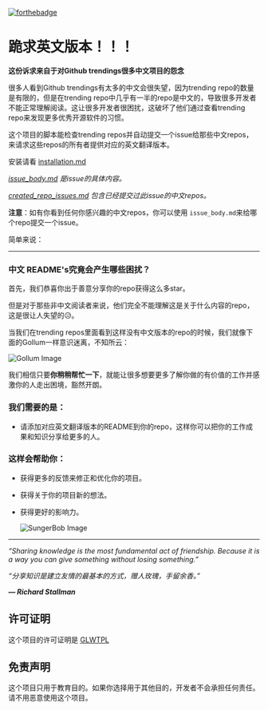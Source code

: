 [![forthebadge](https://forthebadge.com/images/badges/built-with-love.svg)](https://forthebadge.com)
# 跪求英文版本！！！

**这份诉求来自于对Github trendings很多中文项目的怨念**

很多人看到Github trendings有太多的中文会很失望，因为trending repo的数量是有限的，但是在trending repo中几乎有一半的repo是中文的，导致很多开发者不能正常理解阅读。这让很多开发者很困扰，这破坏了他们通过查看trending repo来发现更多优秀开源软件的习惯。

这个项目的脚本能检查trending repos并自动提交一个issue给那些中文repos，来请求这些repos的所有者提供对应的英文翻译版本。

安装请看 [installation.md](https://github.com/us/hey-dude/blob/master/installation.md)

_[issue_body.md](https://github.com/us/hey-dude/blob/master/issue_body.md) 是issue的具体内容。_

_[created_repo_issues.md](https://github.com/us/hey-dude/blob/master/created_repo_issues.md) 包含已经提交过此issue的中文repos。_

**注意**：如有你看到任何你感兴趣的中文repos，你可以使用 `issue_body.md`来给哪个repo提交一个issue。

简单来说：

---

### 中文 README's究竟会产生哪些困扰？

首先，我们恭喜你出于善意分享你的repo获得这么多star。

但是对于那些非中文阅读者来说，他们完全不能理解这是关于什么内容的repo，这是很让人失望的😥。

当我们在trending repos里面看到这样没有中文版本的repo的时候，我们就像下面的Gollum一样意识迷离，不知所云：

![Gollum Image](https://media.giphy.com/media/V4uGHRgz0zi6Y/giphy-downsized-large.gif)

我们相信只要**你稍稍帮忙一下**，就能让很多想要更多了解你做的有价值的工作并感激你的人走出困境，豁然开朗。



### 我们需要的是：

 - 请添加对应英文翻译版本的README到你的repo，这样你可以把你的工作成果和知识分享给更多的人。



### 这样会帮助你：

 - 获得更多的反馈来修正和优化你的项目。

 - 获得关于你的项目新的想法。

 - 获得更好的影响力。

   

   ![SungerBob Image](https://media.giphy.com/media/3o7absbD7PbTFQa0c8/source.gif)

---

_“Sharing knowledge is the most fundamental act of friendship. Because it is a way you can give something without losing something.”_

_“分享知识是建立友情的最基本的方式，赠人玫瑰，手留余香。”_

_**— Richard Stallman**_

## 许可证明
这个项目的许可证明是 [GLWTPL](https://github.com/us/hey-dude/blob/master/LICENSE)

## 免责声明
这个项目只用于教育目的。如果你选择用于其他目的，开发者不会承担任何责任。请不用恶意使用这个项目。


